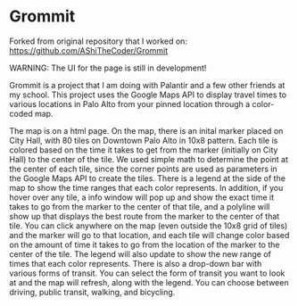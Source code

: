 # Grommit
Forked from original repository that I worked on: https://github.com/AShiTheCoder/Grommit

WARNING: The UI for the page is still in development!

Grommit is a project that I am doing with Palantir and a few other friends at my school. This project uses the Google Maps API to display travel times to various locations in Palo Alto from your pinned location through a color-coded map.

The map is on a html page. On the map, there is an inital marker placed on City Hall, with 80 tiles on Downtown Palo Alto in 10x8 pattern. 
Each tile is colored based on the time it takes to get from the marker (initially on City Hall) to the center of the tile. We used simple math to determine the point at the center of each tile, since the corner points are used as parameters in the Google Maps API to create the tiles. There is a legend at the side of the map to show the time ranges that each color represents. In addition, if you hover over any tile, a info window will pop up and show the exact time it takes to go from the marker to the center of that tile, and a polyline will show up that displays the best route from the marker to the center of that tile.
You can click anywhere on the map (even outside the 10x8 grid of tiles) and the marker will go to that location, and each tile will change color based on the amount of time it takes to go from the location of the marker to the center of the tile. The legend will also update to show the new range of times that each color represents.
There is also a drop-down bar with various forms of transit. You can select the form of transit you want to look at and the map will refresh, along with the legend. You can choose between driving, public transit, walking, and bicycling.
